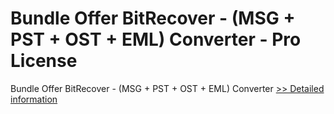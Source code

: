 # Bundle Offer BitRecover - (MSG + PST + OST + EML) Converter - Pro License
Bundle Offer BitRecover - (MSG + PST + OST + EML) Converter
[>> Detailed information](https://secure.shareit.com/shareit/product.html?productid=301009703&affiliateid=200057808)